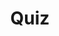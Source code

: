 ---
title: "Quiz"
pass_percentage: 70
type: "test"
questions:
  - id: "q1"
    text: "What is the primary purpose of circuit breaking in Istio?"
    type: "single-answer"
    marks: 2
    options:
      - id: "a"
        text: "To limit the impact of failures and network issues"
        is_correct: true
      - id: "b"
        text: "To encrypt traffic between services"
      - id: "c"
        text: "To route traffic to different service versions"
      - id: "d"
        text: "To balance load across service instances"
  - id: "q2"
    text: "Which DestinationRule configuration sections are used for circuit breaking?"
    type: "multiple-answers"
    marks: 2
    options:
      - id: "a"
        text: "trafficPolicy.connectionPool"
        is_correct: true
      - id: "b"
        text: "trafficPolicy.outlierDetection"
        is_correct: true
      - id: "c"
        text: "subsets.labels"
  - id: "q3"
    text: "What configuration parameter limits the maximum number of connections to a service?" 
    type: "short-answer" 
    marks: 2
    correct_answer: "maxConnections" 
---